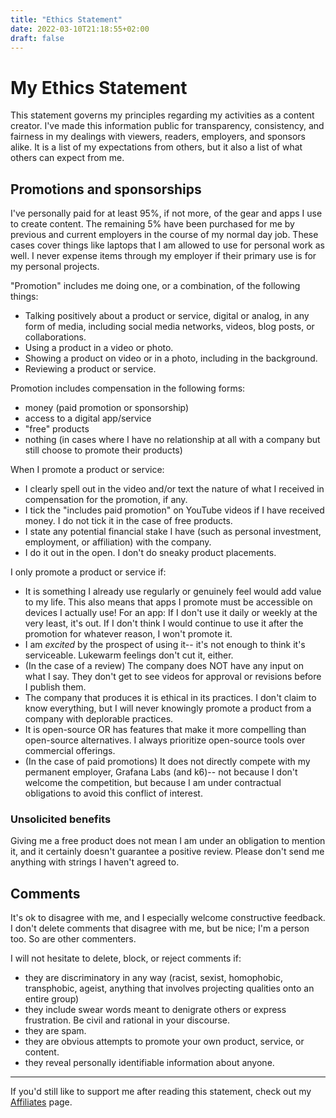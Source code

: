 ```yaml
---
title: "Ethics Statement"
date: 2022-03-10T21:18:55+02:00
draft: false
---
```

# My Ethics Statement

This statement governs my principles regarding my activities as a content creator. I've made this information public for transparency, consistency, and fairness in my dealings with viewers, readers, employers, and sponsors alike. It is a list of my expectations from others, but it also a list of what others can expect from me.

## Promotions and sponsorships

I've personally paid for at least 95%, if not more, of the gear and apps I use to create content. The remaining 5% have been purchased for me by previous and current employers in the course of my normal day job. These cases cover things like laptops that I am allowed to use for personal work as well. I never expense items through my employer if their primary use is for my personal projects.

"Promotion" includes me doing one, or a combination, of the following things:
- Talking positively about a product or service, digital or analog, in any form of media, including social media networks, videos, blog posts, or collaborations. 
- Using a product in a video or photo.
- Showing a product on video or in a photo, including in the background.
- Reviewing a product or service.

Promotion includes compensation in the following forms:
- money (paid promotion or sponsorship)
- access to a digital app/service
- "free" products
- nothing (in cases where I have no relationship at all with a company but still choose to promote their products)

When I promote a product or service:
- I clearly spell out in the video and/or text the nature of what I received in compensation for the promotion, if any.
- I tick the "includes paid promotion" on YouTube videos if I have received money. I do not tick it in the case of free products.
- I state any potential financial stake I have (such as personal investment, employment, or affiliation) with the company.
- I do it out in the open. I don't do sneaky product placements.

I only promote a product or service if:
- It is something I already use regularly or genuinely feel would add value to my life. This also means that apps I promote must be accessible on devices I actually use! For an app: If I don't use it daily or weekly at the very least, it's out. If I don't think I would continue to use it after the promotion for whatever reason, I won't promote it.
- I am _excited_ by the prospect of using it-- it's not enough to think it's serviceable. Lukewarm feelings don't cut it, either.
- (In the case of a review) The company does NOT have any input on what I say. They don't get to see videos for approval or revisions before I publish them.
- The company that produces it is ethical in its practices. I don't claim to know everything, but I will never knowingly promote a product from a company with deplorable practices.
- It is open-source OR has features that make it more compelling than open-source alternatives. I always prioritize open-source tools over commercial offerings.
- (In the case of paid promotions) It does not directly compete with my permanent employer, Grafana Labs (and k6)-- not because I don't welcome the competition, but because I am under contractual obligations to avoid this conflict of interest.

### Unsolicited benefits

Giving me a free product does not mean I am under an obligation to mention it, and it certainly doesn't guarantee a positive review. Please don't send me anything with strings I haven't agreed to.

## Comments

It's ok to disagree with me, and I especially welcome constructive feedback. I don't delete comments that disagree with me, but be nice; I'm a person too. So are other commenters.

I will not hesitate to delete, block, or reject comments if:
- they are discriminatory in any way (racist, sexist, homophobic, transphobic, ageist, anything that involves projecting qualities onto an entire group)
- they include swear words meant to denigrate others or express frustration. Be civil and rational in your discourse.
- they are spam.
- they are obvious attempts to promote your own product, service, or content.
- they reveal personally identifiable information about anyone.

---
If you'd still like to support me after reading this statement, check out my [Affiliates](https://nicolevanderhoeven.com/affiliates/) page.
